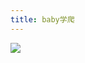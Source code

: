 ```yaml
---
title: baby学爬
---
```


<p class="text-center">
    <img src="/images/dada/2014/baby_climb.gif"/>
</p>
